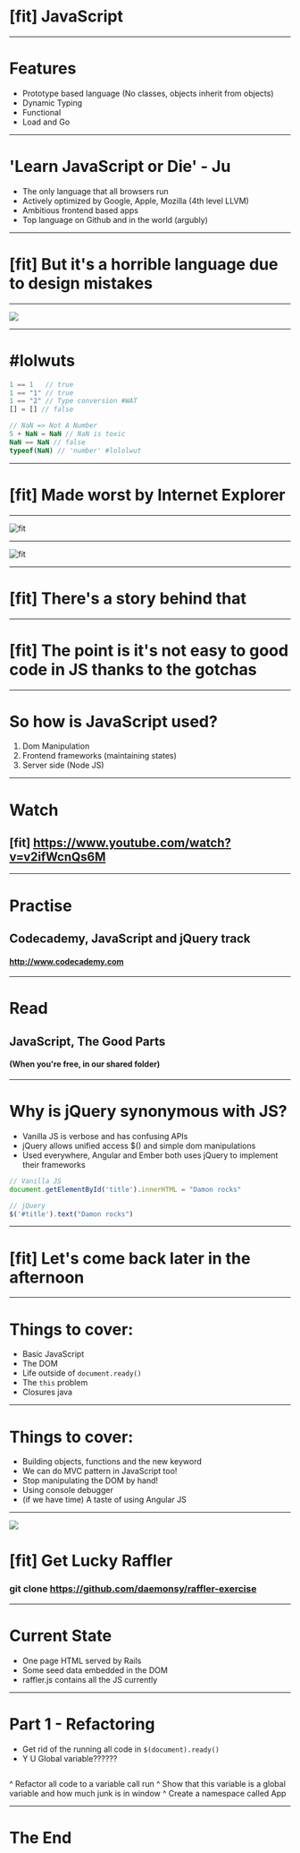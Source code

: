# [fit] JavaScript

---
# Features
- Prototype based language (No classes, objects inherit from objects)
- Dynamic Typing
- Functional
- Load and Go

___

# 'Learn JavaScript or Die' - Ju
- The only language that all browsers run
- Actively optimized by Google, Apple, Mozilla (4th level LLVM)
- Ambitious frontend based apps 
- Top language on Github and in the world (argubly)

---	

# [fit] But it's a horrible language due to design mistakes

---

![](http://cl.ly/image/2g2Y3W3Y2E0H/JavaScript-the-good-parts.jpg)

---

# #lolwuts
````javascript
1 == 1   // true
1 == "1" // true
1 == "2" // Type conversion #WAT
[] = [] // false
````

````javascript
// NaN => Not A Number
5 + NaN = NaN // NaN is toxic
NaN == NaN // false
typeof(NaN) // 'number' #lololwut
````

---


# [fit] Made worst by Internet Explorer

---

![fit](/Users/daemonsy/Desktop/gifs/html5.png)

---

![fit](/Users/daemonsy/Desktop/IE_Meme.jpg)

---

# [fit] There's a story behind that

---


# [fit] The point is it's not easy to good code in JS thanks to the gotchas

---

# So how is JavaScript used?
1. Dom Manipulation
2. Frontend frameworks (maintaining states)
3. Server side (Node JS)

___

# Watch 
## [fit] https://www.youtube.com/watch?v=v2ifWcnQs6M

---

# Practise
## Codecademy, JavaScript and jQuery track
#### http://www.codecademy.com

---

# Read
## JavaScript, The Good Parts 
#### (When you're free, in our shared folder)

---

# Why is jQuery synonymous with JS?

- Vanilla JS is verbose and has confusing APIs 
- jQuery allows unified access $() and simple dom manipulations
- Used everywhere, Angular and Ember both uses jQuery to implement their frameworks


````javascript
// Vanilla JS 
document.getElementById('title').innerHTML = "Damon rocks"

// jQuery
$('#title').text("Damon rocks")
````

---


# [fit] Let's come back later in the afternoon

---

# Things to cover:
- Basic JavaScript
- The DOM
- Life outside of `document.ready()`
- The `this` problem 
- Closures 
java
---
# Things to cover:

- Building objects, functions and the new keyword
- We can do MVC pattern in JavaScript too!
- Stop manipulating the DOM by hand!
- Using console debugger
- (if we have time) A taste of using Angular JS

---


![](http://cl.ly/image/0e3e281w0y0e/Screen%20Shot%202014-06-03%20at%2020.31.53.png)
# [fit] Get Lucky Raffler

### git clone https://github.com/daemonsy/raffler-exercise

---

# Current State

- One page HTML served by Rails
- Some seed data embedded in the DOM 
- raffler.js contains all the JS currently

---

# Part 1 - Refactoring

- Get rid of the running all code in `$(document).ready()`
- Y U Global variable??????

````javascript

````

^ Refactor all code to a variable call run
^ Show that this variable is a global variable and how much junk is in window
^ Create a namespace called App

---


# The End